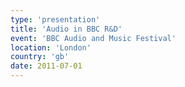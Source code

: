 ```yaml
---
type: 'presentation'
title: 'Audio in BBC R&D'
event: 'BBC Audio and Music Festival'
location: 'London'
country: 'gb'
date: 2011-07-01
---
```

